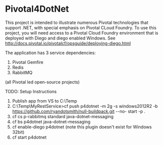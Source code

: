 # Pivotal4DotNet

This project is intended to illustrate numerous Pivotal technologies that support .NET, with special emphasis on Pivotal CLoud Foundry.   To use this project, you will need access to a Pivotal Cloud Foundry environment that is deployed with Diego and diego enabled Windows.   See http://docs.pivotal.io/pivotalcf/opsguide/deploying-diego.html

The application has 3 service dependencies:
1. Pivotal Gemfire
2. Redis
3. RabbitMQ

(all Pivotal led open-source projects)

TODO: Setup Instructions
1. Publish app from VS to C:\Temp
2. C:\Temp\MyRestService>cf push p4dotnet -m 2g -s windows2012R2 -b https://github.com/ryandotsmith/null-buildpack.git --no-
start -p .
3. cf cs p-rabbitmq standard java-dotnet-messaging
4. cf bs p4dotnet java-dotnet-messaging
5. cf enable-diego p4dotnet                                (note this plugin doesn't exist for Windows 32bit)
6. cf start p4dotnet
